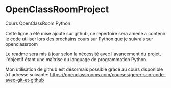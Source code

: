 # OpenClassRoomProject
Cours OpenClassRoom Python

Cette ligne a été mise ajouté sur github, ce repertoire sera amené a contenir le code utiliser lors des prochains cours sur Python que je suivrais sur openclassroom

Le readme sera mis à jour selon la nécessité avec l'avancement du projet, l'objectif étant une maîtrise du language de programmation Python.

Mon utilisation de github est désormais possible grâce au cours disponible à l'adresse suivante: https://openclassrooms.com/courses/gerer-son-code-avec-git-et-github
